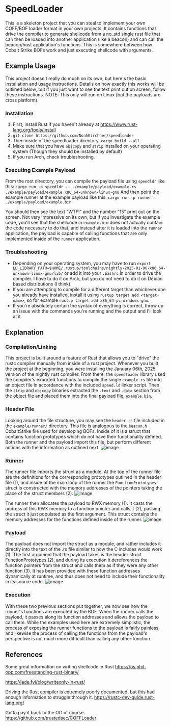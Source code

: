 # SpeedLoader
This is a skeleton project that you can steal to implement your own COFF/BOF loader format in your own projects. It contains functions that drive the compiler to generate shellcode from a no_std single rust file that can then be loaded into another application (like a beacon) and can call the beacon/host application's functions. This is somewhere between how Cobalt Strike BOFs work and just executing shellcode with arguments.

## Example Usage
This project doesn't really do much on its own, but here's the basic installation and usage instructions. Details on how exactly this works will be outlined below, but if you just want to see the text print out on screen, follow these instructions. NOTE: This only will run on Linux (but the payloads are cross platform).
### Installation
1. First, install Rust if you haven't already at https://www.rust-lang.org/tools/install
2. `git clone https://github.com/NoahKirchner/speedloader`
3. Then inside of the speedloader directory, `cargo build --all`
4. Make sure that you have `objcopy` and `strip` installed on your operating system (Though they should be installed by default)
5. If you run Arch, check troubleshooting.

### Executing Example Payload 
From the root directory, you can compile the payload file using `speedldr` like this:
`cargo run -p speedldr -- ./example/payload/example.rs ./example/payload/example x86_64-unknown-linux-gnu`
And then point the example runner at the example payload like this:
`cargo run -p runner -- ./example/payload/example.bin`

You should then see the text "WTF!" and the number "15" print out on the screen. Not very impressive on its own, but if you investigate the example code, you'll see that the shellcode in `example.bin` does not actually contain the code necessary to do that, and instead after it is loaded into the `runner` application, the payload is capable of calling functions that are only implemented inside of the `runner` application.

### Troubleshooting
* Depending on your operating system, you may have to run `export LD_LIBRARY_PATH=$HOME/.rustup/toolchains/nightly-2025-01-06-x86_64-unknown-linux-gnu/lib/` or add it into your `.bashrc` in order to drive the compiler. I have to do it on Arch, but you do not need to do it on Debian based distributions (I think).
* If you are attempting to compile for a different target than whichever one you already have installed, install it using `rustup target add <target-name>`, so for example `rustup target add x86_64-pc-windows-gnu`.
* If you're absolutely certain the syntax of everything is correct, throw up an issue with the commands you're running and the output and I'll look at it.

## Explanation
### Compilation/Linking
This project is built around a feature of Rust that allows you to "drive" the rustc compiler manually from inside of a rust project. Whenever you built the project at the beginning, you were installing the January 06th, 2025 version of the nightly rust compiler. From there, the `speedloader` library used the compiler's exported functions to compile the single `example.rs` file into an object file in accordance with the included `speed.ld` linker script. Then the `strip` and `objcopy` binaries extracted the `.text` and `.data` section from the object file and placed them into the final payload file, `example.bin`.
### Header File
Looking around the file structure, you may see the `header.rs` file included in the `example/runner/` directory. This file is analogous to the `beacon.h` CobaltStrike file used for developing BOFs. Inside of it is a struct that contains function prototypes which do not have their functionality defined. Both the runner and the payload import this file, but perform different actions with the information as outlined next.
![image](https://github.com/user-attachments/assets/f4494509-9395-4a45-a816-57e7be8558d4)

### Runner 
The runner file imports the struct as a module. At the top of the runner file are the definitions for the corresponding prototypes outlined in the header file (1), and inside of the main loop of the runner the `FunctionPrototypes` struct is constructed with the memory addresses of the pointers taking the place of the struct members (2).
![image](https://github.com/user-attachments/assets/563486ee-dd09-4a9e-b883-0f2b835d0de4)


The runner then allocates the payload to RWX memory (1). It casts the address of this RWX memory to a function pointer and calls it (2), passing the struct it just populated as the first argument. This struct contains the memory addresses for the functions defined inside of the runner.
![image](https://github.com/user-attachments/assets/357efb1b-56d3-40de-8cde-c698fb8bcd53)


### Payload 
The payload does not import the struct as a module, and rather includes it directly into the text of the .rs file similar to how the C includes would work (1). The first argument that the payload takes is the header struct FunctionPrototypes (2), and during its execution it dereferences the function pointers from the struct and calls them as if they were any other function (3). It has been provided with these function addresses dynamically at runtime, and thus does not need to include their functionality in its source code.
![image](https://github.com/user-attachments/assets/5d9e64de-09e9-4a29-a6f4-3399ff0b5057)


### Execution 
With these two previous sections put together, we now see how the runner's functions are executed by the BOF. When the runner calls the payload, it passes along its function addresses and allows the payload to call them. While the examples used here are extremely simplistic, the process of exposing the runner functions to the payload is fairly painless, and likewise the process of calling the functions from the payload's perspective is not much more difficult than calling any other function.

## References
Some great information on writing shellcode in Rust
https://os.phil-opp.com/freestanding-rust-binary/

https://jade.fyi/blog/writeonly-in-rust/

Driving the Rust compiler is extremely poorly documented, but this had enough information to struggle through it.
https://rustc-dev-guide.rust-lang.org/

Gotta pay it back to the OG of course.
https://github.com/trustedsec/COFFLoader

